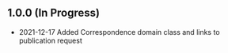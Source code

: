 ## 1.0.0 (In Progress)
 * 2021-12-17 Added Correspondence domain class and links to publication request


